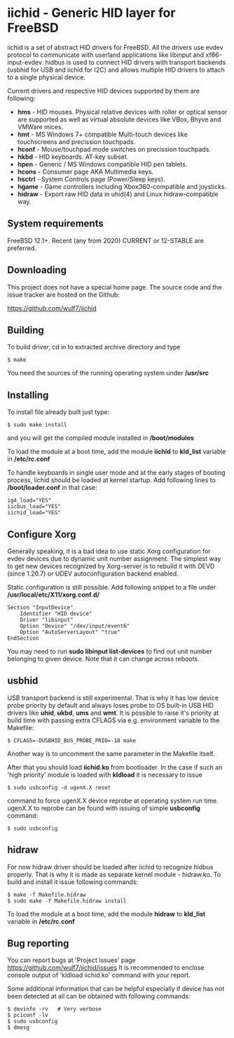 # iichid - Generic HID layer for FreeBSD

iichid is a set of abstract HID drivers for FreeBSD. All the drivers use evdev
protocol to communicate with userland applications like libinput and
xf86-input-evdev. hidbus is used to connect HID drivers with transport
backends (usbhid for USB and iichid for I2C) and allows multiple HID drivers
to attach to a single physical device.

Current drivers and respective HID devices supported by them are following:

* **hms** - HID mouses. Physical relative devices with roller or optical sensor
  are supported as well as virtual absolute devices like VBox, Bhyve and VMWare
  mices.
* **hmt** - MS Windows 7+ compatible Multi-touch devices like touchscreens
  and precission touchpads.
* **hconf** - Mouse/touchpad mode switches on precission touchpads.
* **hkbd** - HID keyboards. AT-key subset.
* **hpen**  - Generic / MS Windows compatible HID pen tablets.
* **hcons** - Consumer page AKA Multimedia keys.
* **hsctrl** - System Controls page (Power/Sleep keys).
* **hgame** - Game controllers including Xbox360-compatible and joysticks.
* **hidraw** - Export raw HID data in uhid(4) and Linux hidraw-compatible way.

## System requirements

FreeBSD 12.1+. Recent (any from 2020) CURRENT or 12-STABLE are preferred.

## Downloading

This project does not have a special home page. The source code and the
issue tracker are hosted on the Github:

https://github.com/wulf7/iichid

## Building

To build driver, cd in to extracted archive directory and type

```
$ make
```

You need the sources of the running operating system under **/usr/src**

## Installing

To install file already built just type:

```
$ sudo make install
```

and you will get the compiled module installed in **/boot/modules**

To load the module at a boot time, add the module **iichid** to **kld_list**
variable in **/etc/rc.conf**

To handle keyboards in single user mode and at the early stages
of booting process, iichid should be loaded at kernel startup.
Add following lines to **/boot/loader.conf** in that case:

```
ig4_load="YES"
iicbus_load="YES"
iichid_load="YES"
```

## Configure Xorg

Generally speaking, it is a bad idea to use static Xorg configuration for
evdev devices due to dynamic unit number assignment. The simplest way
to get new devices recognized by Xorg-server is to rebuild it with DEVD
(since 1.20.7) or UDEV autoconfiguration backend enabled.

Static configuration is still possible. Add following snippet to a file under
**/usr/local/etc/X11/xorg.conf.d/**

```
Section "InputDevice"
	Identifier "HID device"
	Driver "libinput"
	Option "Device" "/dev/input/event6"
	Option "AutoServerLayout" "true"
EndSection
```

You may need to run **sudo libinput list-devices** to find out unit number
belonging to given device. Note that it can change across reboots.

## usbhid

USB transport backend is still experimental. That is why it has low device
probe priority by default and always loses probe to OS built-in USB HID drivers
like **uhid**, **ukbd**, **ums** and **wmt**. It is possible to raise it's
priority at build time with passing extra CFLAGS via e.g. environment
variable to the Makefile:

```
$ CFLAGS=-DUSBHID_BUS_PROBE_PRIO=-10 make
```

Another way is to uncomment the same parameter in the Makefile itself.

After that you should load **iichid.ko** from bootloader.
In the case if such an 'high priority' module is loaded with **kldload** it
is necessary to issue 

```
$ sudo usbconfig -d ugenX.X reset
```

command to force ugenX.X device reprobe at operating system run time. ugenX.X
to reprobe can be found with issuing of simple **usbconfig** command:

```
$ sudo usbconfig
```

## hidraw

For now hidraw driver should be loaded after iichid to recognize hidbus
properly. That is why it is made as separate kernel module - hidraw.ko.
To build and install it issue following commands:

```
$ make -f Makefile.hidraw
$ sudo make -f Makefile.hidraw install
```

To load the module at a boot time, add the module **hidraw** to **kld_list**
variable in **/etc/rc.conf**

## Bug reporting

You can report bugs at 'Project Issues' page
https://github.com/wulf7/iichid/issues
It is recommended to enclose console output of 'kldload iichid.ko' command
with your report.

Some additional information that can be helpful especially if device has not
been detected at all can be obtained with following commands:

```
$ devinfo -rv	# Very verbose
$ pciconf -lv
$ sudo usbconfig
$ dmesg
```
